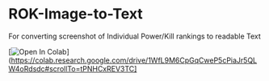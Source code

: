 # ROK-Image-to-Text
For converting screenshot of Individual Power/Kill rankings to readable Text

[![Open In Colab](https://colab.research.google.com/assets/colab-badge.svg)](https://colab.research.google.com/drive/1WfL9M6CpGqCweP5cPiaJr5QLW4oRdsdc#scrollTo=tPNHCxREV3TC]
